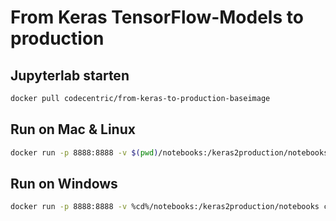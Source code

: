 # From Keras TensorFlow-Models to production

## Jupyterlab starten
```bash
docker pull codecentric/from-keras-to-production-baseimage
```
## Run on Mac & Linux

```bash
docker run -p 8888:8888 -v $(pwd)/notebooks:/keras2production/notebooks codecentric/from-keras-to-production-baseimage
```

## Run on Windows

```bash
docker run -p 8888:8888 -v %cd%/notebooks:/keras2production/notebooks codecentric/from-keras-to-production-baseimage
```
